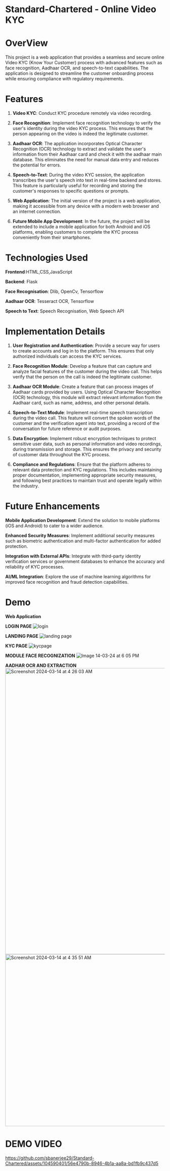 # Standard-Chartered - Online Video KYC
# OverView
This project is a web application that provides a seamless and secure online Video KYC (Know Your Customer) process with advanced features such as face recognition, Aadhaar OCR, and speech-to-text capabilities. The application is designed to streamline the customer onboarding process while ensuring compliance with regulatory requirements.

# Features 
1. **Video KYC**: Conduct KYC procedure remotely via video recording.

2. **Face Recognition**: Implement face recognition technology to verify the user's identity during the video KYC process. This ensures that the person appearing on the video is indeed the legitimate customer.

3. **Aadhaar OCR**: The application incorporates Optical Character Recognition (OCR) technology to extract and validate the user's information from their Aadhaar card and check it with the aadhaar main database. This eliminates the need for manual data entry and reduces the potential for errors.

4. **Speech-to-Text**: During the video KYC session, the application transcribes the user's speech into text in real-time backend and stores. This feature is particularly useful for recording and storing the customer's responses to specific questions or prompts.

5. **Web Application**: The initial version of the project is a web application, making it accessible from any device with a modern web browser and an internet connection.

6. **Future Mobile App Development**: In the future, the project will be extended to include a mobile application for both Android and iOS platforms, enabling customers to complete the KYC process conveniently from their smartphones.

# Technologies Used
**Frontend**:HTML,CSS,JavaScript

**Backend**: Flask

**Face Recognisation**: Dlib, OpenCv, Tensorflow

**Aadhaar OCR**: Tesseract OCR, Tensorflow

**Speech to Text**: Speech Recognisation, Web Speech API

# Implementation Details 
1. **User Registration and Authentication**: Provide a secure way for users to create accounts and log in to the platform. This ensures that only authorized individuals can access the KYC services.

2. **Face Recognition Module**: Develop a feature that can capture and analyze facial features of the customer during the video call. This helps verify that the person on the call is indeed the legitimate customer.
3. **Aadhaar OCR Module**: Create a feature that can process images of Aadhaar cards provided by users. Using Optical Character Recognition (OCR) technology, this module will extract relevant information from the Aadhaar card, such as name, address, and other personal details.

4. **Speech-to-Text Module**: Implement real-time speech transcription during the video call. This feature will convert the spoken words of the customer and the verification agent into text, providing a record of the conversation for future reference or audit purposes.

5. **Data Encryption**: Implement robust encryption techniques to protect sensitive user data, such as personal information and video recordings, during transmission and storage. This ensures the privacy and security of customer data throughout the KYC process.

6. **Compliance and Regulations**: Ensure that the platform adheres to relevant data protection and KYC regulations. This includes maintaining proper documentation, implementing appropriate security measures, and following best practices to maintain trust and operate legally within the industry.

# Future Enhancements

**Mobile Application Development**: Extend the solution to mobile platforms (iOS and Android) to cater to a wider audience.

**Enhanced Security Measures**: Implement additional security measures such as biometric authentication and multi-factor authentication for added protection.

**Integration with External APIs**: Integrate with third-party identity verification services or government databases to enhance the accuracy and reliability of KYC processes.

**AI/ML Integration**: Explore the use of machine learning algorithms for improved face recognition and fraud detection capabilities.

# Demo 

**Web Application**

**LOGIN PAGE**
![login](https://github.com/sbanerjee29/Standard-Chartered/assets/104590401/922a5530-65c2-4104-a3a7-37635b11ddec)

**LANDING PAGE**
![landing page](https://github.com/sbanerjee29/Standard-Chartered/assets/104590401/6ddd6ba5-2e59-41ae-8e1a-598983e67062)

**KYC PAGE**
![kycpage](https://github.com/sbanerjee29/Standard-Chartered/assets/104590401/4decc106-d8a6-4dc4-b71e-6ade2b350dc2)


**MODULE**
**FACE RECOGNIZATION**
![Image 14-03-24 at 6 05 PM](https://github.com/sbanerjee29/Standard-Chartered/assets/104590401/86c382d2-dbd5-4c95-b1df-d7a468b3517e)

**AADHAR OCR AND EXTRACTION**
<img width="905" alt="Screenshot 2024-03-14 at 4 26 03 AM" src="https://github.com/sbanerjee29/Standard-Chartered/assets/104590401/428c1dec-ac82-4109-a224-4591ce0249fe">
<img width="544" alt="Screenshot 2024-03-14 at 4 35 51 AM" src="https://github.com/sbanerjee29/Standard-Chartered/assets/104590401/d49d5bf1-e011-49a3-b284-ae0beed980f6">

# DEMO VIDEO


https://github.com/sbanerjee29/Standard-Chartered/assets/104590401/56e4790b-8946-4b1a-aa8a-bd1fb9c437d5



